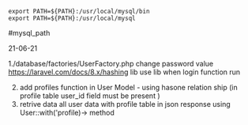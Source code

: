 ```
export PATH=${PATH}:/usr/local/mysql/bin
export PATH=${PATH}:/usr/local/mysql
```

#mysql_path

21-06-21

1./database/factories/UserFactory.php
change password value https://laravel.com/docs/8.x/hashing lib
use lib when login function run

2. add profiles function in User Model - using hasone relation ship (in profile table user_id field must be present )
3. retrive data all user data with profile table in json response using User::with('profile)-> method
